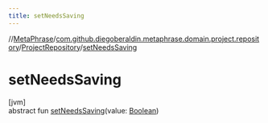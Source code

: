 ```yaml
---
title: setNeedsSaving
---
```

//[MetaPhrase](../../../index.html)/[com.github.diegoberaldin.metaphrase.domain.project.repository](../index.html)/[ProjectRepository](index.html)/[setNeedsSaving](set-needs-saving.html)



# setNeedsSaving



[jvm]\
abstract fun [setNeedsSaving](set-needs-saving.html)(value: [Boolean](https://kotlinlang.org/api/latest/jvm/stdlib/kotlin/-boolean/index.html))




